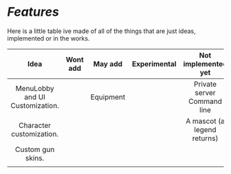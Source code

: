 # *Features*

Here is a little table ive made of all of the things that are just ideas, implemented or in the works.

| Idea                            | Wont add | May add   | Experimental | Not implemented yet         | WIP            | Implemented    |
| :--:                            | :------: | :-----:   | :----------: | :------------------------:  | :-:            | :---------:    |
| MenuLobby and UI Customization. |          | Equipment |              | Private server Command line | UI             | Match System   |
| Character customization.        |          |           |              | A mascot (a legend returns) | Client Camera  | Spawning       |
| Custom gun skins.               |          |           |              |                             | Springs        | Team Balancing |
|                                 |          |           |              |                             |                |                |
